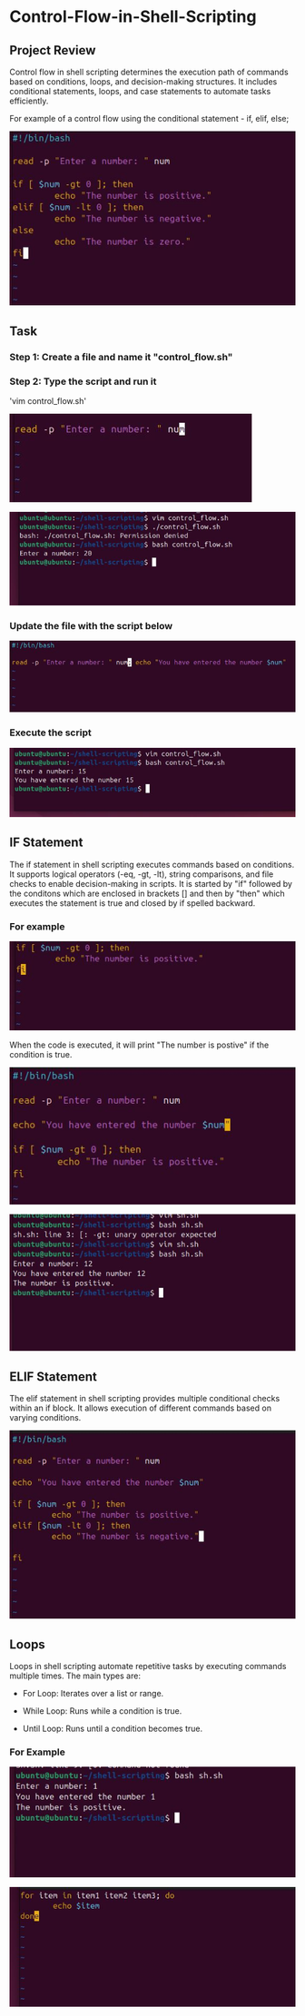 # Control-Flow-in-Shell-Scripting

## Project Review

Control flow in shell scripting determines the execution path of commands based on conditions, loops, and decision-making structures. It includes conditional statements, loops, and case statements to automate tasks efficiently.

For example of a control flow using the conditional statement - if, elif, else;

![alt text](Ct1.JPG)

## Task
### Step 1: Create a file and name it "control_flow.sh"

### Step 2: Type the script and run it

'vim control_flow.sh'

![alt text](Ct18.JPG)

![alt text](Ct2.JPG)

### Update the file with the script below

![alt text](Ct4.JPG)

### Execute the script

![alt text](Ct3.JPG)

## IF Statement

The if statement in shell scripting executes commands based on conditions. It supports logical operators (-eq, -gt, -lt), string comparisons, and file checks to enable decision-making in scripts.
It is started by "if" followed by the conditons which are enclosed in brackets [] and then by "then" which executes the statement is true and closed by if spelled backward.

### For example

![alt text](Ct5.JPG)

When the code is executed, it will print "The number is postive" if the condition is true.

![alt text](Ct6.JPG)

![alt text](Ct7.JPG)

## ELIF Statement

The elif statement in shell scripting provides multiple conditional checks within an if block. It allows execution of different commands based on varying conditions.

![alt text](Ct8.JPG)

## Loops

Loops in shell scripting automate repetitive tasks by executing commands multiple times. The main types are:

- For Loop: Iterates over a list or range.

- While Loop: Runs while a condition is true.

- Until Loop: Runs until a condition becomes true.

###  For Example

![alt text](Ct9.JPG)

![alt text](Ct10.JPG)
